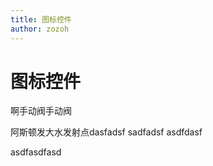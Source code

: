 ```yaml
---
title: 图标控件
author: zozoh
---
```


# 图标控件

啊手动阀手动阀

<script setup lang="ts">
import {updateInstalledComponentsLangs, TiPlayground} from 'ti'
updateInstalledComponentsLangs("zh-cn")
</script>

<TiPlayground comType="TiIcon" style="width:100%; height:400px"/>


阿斯顿发大水发射点dasfadsf
sadfadsf
asdfdasf


asdfasdfasd
